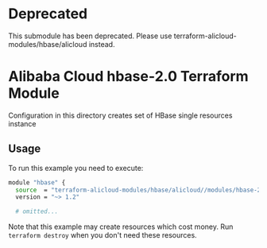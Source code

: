 # Deprecated

This submodule has been deprecated. Please use terraform-alicloud-modules/hbase/alicloud instead.

# Alibaba Cloud hbase-2.0 Terraform Module

Configuration in this directory creates set of HBase single resources instance

## Usage

To run this example you need to execute:

```bash
module "hbase" {
  source  = "terraform-alicloud-modules/hbase/alicloud//modules/hbase-2.0"
  version = "~> 1.2"

  # omitted...
```

Note that this example may create resources which cost money. Run `terraform destroy` when you don't need these resources.

<!-- BEGINNING OF PRE-COMMIT-TERRAFORM DOCS HOOK -->

<!-- END OF PRE-COMMIT-TERRAFORM DOCS HOOK -->